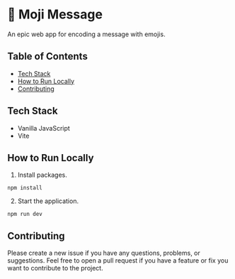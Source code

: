# :rocket: Moji Message

An epic web app for encoding a message with emojis.

## Table of Contents

- [Tech Stack](#tech-stack)
- [How to Run Locally](#how-to-run-locally)
- [Contributing](#contributing)

## Tech Stack

- Vanilla JavaScript
- Vite

## How to Run Locally

1. Install packages.

```
npm install
```

2. Start the application.

```
npm run dev
```

## Contributing

Please create a new issue if you have any questions, problems, or suggestions. Feel free to open a pull request if you have a feature or fix you want to contribute to the project.

